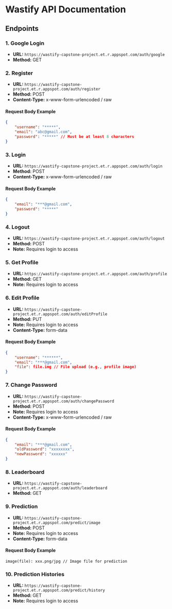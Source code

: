 # Wastify API Documentation

## Endpoints

### 1. Google Login
- **URL:** `https://wastify-capstone-project.et.r.appspot.com/auth/google`
- **Method:** GET

### 2. Register
- **URL:** `https://wastify-capstone-project.et.r.appspot.com/auth/register`
- **Method:** POST
- **Content-Type:** x-www-form-urlencoded / raw

#### Request Body Example
```json
{
    "username": "*****",
    "email": "abc@gmail.com",
    "password": "*****" // Must be at least 8 characters
}
```

### 3. Login
- **URL:** `https://wastify-capstone-project.et.r.appspot.com/auth/login`
- **Method:** POST
- **Content-Type:** x-www-form-urlencoded / raw

#### Request Body Example
```json
{
    "email": "***@gmail.com",
    "password": "*****"
}
```

### 4. Logout
- **URL:** `https://wastify-capstone-project.et.r.appspot.com/auth/logout`
- **Method:** POST
- **Note:** Requires login to access

### 5. Get Profile
- **URL:** `https://wastify-capstone-project.et.r.appspot.com/auth/profile`
- **Method:** GET
- **Note:** Requires login to access

### 6. Edit Profile
- **URL:** `https://wastify-capstone-project.et.r.appspot.com/auth/editProfile`
- **Method:** PUT
- **Note:** Requires login to access
- **Content-Type:** form-data

#### Request Body Example
```json
{
    "username": "******",
    "email": "***@gmail.com",
    "file": file.img // File upload (e.g., profile image)
}
```

### 7. Change Password
- **URL:** `https://wastify-capstone-project.et.r.appspot.com/auth/changePassword`
- **Method:** POST
- **Note:** Requires login to access
- **Content-Type:** x-www-form-urlencoded / raw

#### Request Body Example
```json
{
    "email": "***@gmail.com",
    "oldPassword": "xxxxxxxx",
    "newPassword": "xxxxxx"
}
```

### 8. Leaderboard
- **URL:** `https://wastify-capstone-project.et.r.appspot.com/auth/leaderboard`
- **Method:** GET

### 9. Prediction
- **URL:** `https://wastify-capstone-project.et.r.appspot.com/predict/image`
- **Method:** POST
- **Note:** Requires login to access
- **Content-Type:** form-data

#### Request Body Example
```
image(file): xxx.png/jpg // Image file for prediction
```

### 10. Prediction Histories
- **URL:** `https://wastify-capstone-project.et.r.appspot.com/predict/history`
- **Method:** GET
- **Note:** Requires login to access